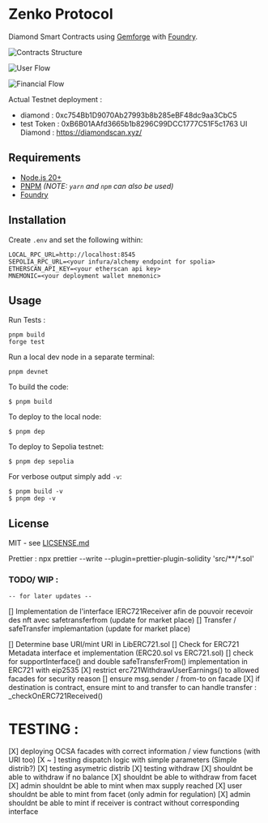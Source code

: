 # Zenko Protocol
Diamond Smart Contracts using [Gemforge](https://gemforge.xyz) with [Foundry](https://github.com/foundry-rs/foundry).

![Contracts Structure](https://github.com/Zenko-tech/Contracts/blob/main/_docs/Contracts_Structure.png)

![User Flow](https://github.com/Zenko-tech/Contracts/blob/main/_docs/User_Flow.png)

![Financial Flow](https://github.com/Zenko-tech/Contracts/blob/main/_docs/Financial_Flow.png)


Actual Testnet deployment : 
- diamond : 0xc754Bb1D9070Ab27993b8b285eBF48dc9aa3CbC5
- test Token : 0xB6B01AAfd3665b1b8296C99DCC1777C51F5c1763
UI Diamond :
https://diamondscan.xyz/


## Requirements

* [Node.js 20+](https://nodejs.org)
* [PNPM](https://pnpm.io/) _(NOTE: `yarn` and `npm` can also be used)_
* [Foundry](https://github.com/foundry-rs/foundry/blob/master/README.md)

## Installation

Create `.env` and set the following within:

```
LOCAL_RPC_URL=http://localhost:8545
SEPOLIA_RPC_URL=<your infura/alchemy endpoint for spolia>
ETHERSCAN_API_KEY=<your etherscan api key>
MNEMONIC=<your deployment wallet mnemonic>
```

## Usage
Run Tests :

```
pnpm build
forge test
```

Run a local dev node in a separate terminal:

```
pnpm devnet
```

To build the code:

```
$ pnpm build
```

To deploy to the local node:

```
$ pnpm dep
```

To deploy to Sepolia testnet:

```
$ pnpm dep sepolia
```

For verbose output simply add `-v`:

```
$ pnpm build -v
$ pnpm dep -v
```

## License

MIT - see [LICSENSE.md](LICENSE.md)

Prettier :
npx prettier --write --plugin=prettier-plugin-solidity 'src/**/*.sol'


### TODO/ WIP :
    -- for later updates --
[] Implementation de l'interface IERC721Receiver afin de pouvoir recevoir des nft avec safetransferfrom (update for market place)
[] Transfer / safeTransfer implemantation (update for market place)

[] Determine base URI/mint URI in LibERC721.sol
[] Check for ERC721 Metadata interface et implementation (ERC20.sol vs ERC721.sol)
[] check for supportInterface() and double safeTransferFrom() implementation in ERC721 with eip2535
[X] restrict erc721WithdrawUserEarnings() to allowed facades for security reason
[] ensure msg.sender / from-to on facade 
[X] if destination is contract, ensure mint to and transfer to can handle transfer : _checkOnERC721Received()


# TESTING : 
[X] deploying OCSA facades with correct information / view functions (with URI too)
[X ~ ] testing dispatch logic with simple parameters (Simple distrib?)
[X] testing asymetric distrib
[X] testing withdraw 
[X] shouldnt be able to withdraw if no balance
[X] shouldnt be able to withdraw from facet
[X] admin shouldnt be able to mint when max supply reached
[X] user shouldnt be able to mint from facet (only admin for regulation)
[X] admin shouldnt be able to mint if receiver is contract without corresponding interface 